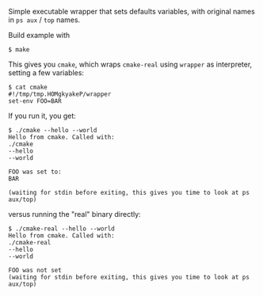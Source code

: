 Simple executable wrapper that sets defaults variables, with original names in `ps aux` / `top` names.

Build example with
```
$ make
```

This gives you `cmake`, which wraps `cmake-real` using `wrapper` as interpreter, setting a few variables:

```
$ cat cmake
#!/tmp/tmp.HOMgkyakeP/wrapper
set-env FOO=BAR
```

If you run it, you get:

```
$ ./cmake --hello --world
Hello from cmake. Called with:
./cmake
--hello
--world

FOO was set to:
BAR

(waiting for stdin before exiting, this gives you time to look at ps aux/top)
```

versus running the "real" binary directly:

```
$ ./cmake-real --hello --world
Hello from cmake. Called with:
./cmake-real
--hello
--world

FOO was not set
(waiting for stdin before exiting, this gives you time to look at ps aux/top)
```

